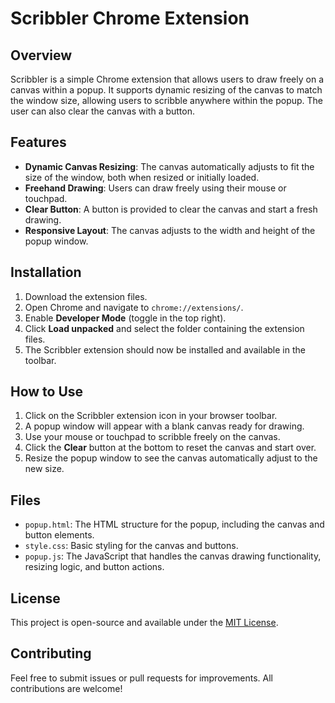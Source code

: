 # Scribbler Chrome Extension

## Overview
Scribbler is a simple Chrome extension that allows users to draw freely on a canvas within a popup. It supports dynamic resizing of the canvas to match the window size, allowing users to scribble anywhere within the popup. The user can also clear the canvas with a button.

## Features
- **Dynamic Canvas Resizing**: The canvas automatically adjusts to fit the size of the window, both when resized or initially loaded.
- **Freehand Drawing**: Users can draw freely using their mouse or touchpad.
- **Clear Button**: A button is provided to clear the canvas and start a fresh drawing.
- **Responsive Layout**: The canvas adjusts to the width and height of the popup window.

## Installation
1. Download the extension files.
2. Open Chrome and navigate to `chrome://extensions/`.
3. Enable **Developer Mode** (toggle in the top right).
4. Click **Load unpacked** and select the folder containing the extension files.
5. The Scribbler extension should now be installed and available in the toolbar.

## How to Use
1. Click on the Scribbler extension icon in your browser toolbar.
2. A popup window will appear with a blank canvas ready for drawing.
3. Use your mouse or touchpad to scribble freely on the canvas.
4. Click the **Clear** button at the bottom to reset the canvas and start over.
5. Resize the popup window to see the canvas automatically adjust to the new size.

## Files
- `popup.html`: The HTML structure for the popup, including the canvas and button elements.
- `style.css`: Basic styling for the canvas and buttons.
- `popup.js`: The JavaScript that handles the canvas drawing functionality, resizing logic, and button actions.

## License
This project is open-source and available under the [MIT License](LICENSE).

## Contributing
Feel free to submit issues or pull requests for improvements. All contributions are welcome!
